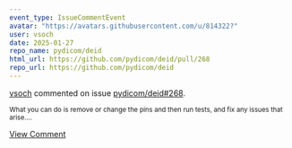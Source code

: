 ```yaml
---
event_type: IssueCommentEvent
avatar: "https://avatars.githubusercontent.com/u/814322?"
user: vsoch
date: 2025-01-27
repo_name: pydicom/deid
html_url: https://github.com/pydicom/deid/pull/268
repo_url: https://github.com/pydicom/deid
---
```


<a href='https://github.com/vsoch' target='_blank'>vsoch</a> commented on issue <a href='https://github.com/pydicom/deid/pull/268' target='_blank'>pydicom/deid#268</a>.

<small>What you can do is remove or change the pins and then run tests, and fix any issues that arise....</small>

<a href='https://github.com/pydicom/deid/pull/268' target='_blank'>View Comment</a>